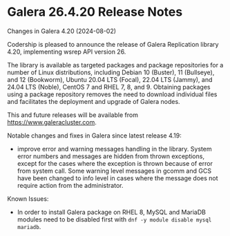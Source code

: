 # Galera 26.4.20 Release Notes

Changes in Galera 4.20 (2024-08-02)

Codership is pleased to announce the release of Galera Replication library 4.20, implementing wsrep API version 26.

The library is available as targeted packages and package repositories for a number of Linux distributions, including Debian 10 (Buster), 11 (Bullseye), and 12 (Bookworm), Ubuntu 20.04 LTS (Focal), 22.04 LTS (Jammy), and 24.04 LTS (Noble), CentOS 7 and RHEL 7, 8, and 9. Obtaining packages using a package repository removes the need to download individual files and facilitates the deployment and upgrade of Galera nodes.

This and future releases will be available from https://www.galeracluster.com.

Notable changes and fixes in Galera since latest release 4.19:

* improve error and warning messages handling in the library. System error numbers and messages are hidden from thrown exceptions, except for the cases where the exception is thrown because of error from system call. Some warning level messages in gcomm and GCS have been changed to info level in cases where the message does not require action from the administrator.

Known Issues:

* In order to install Galera package on RHEL 8, MySQL and MariaDB modules need to be disabled first with `dnf -y module disable mysql mariadb`.
